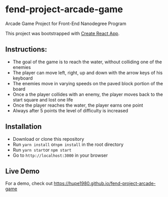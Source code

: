 # fend-project-arcade-game
Arcade Game Project for Front-End Nanodegree Program

This project was bootstrapped with [Create React App](https://github.com/facebookincubator/create-react-app).

## Instructions:
- The goal of the game is to reach the water, without colliding one of the enemies
- The player can move left, right, up and down with the arrow keys of his keyboard
- The enemies move in varying speeds on the paved block portion of the board
- Once a the player collides with an enemy, the player moves back to the start square and lost one life
- Once the player reaches the water, the player earns one point
- Always after 5 points the level of difficulty is increased


## Installation
- Download or clone this repository
- Run `yarn install` or`npm install` in the root directory
- Run `yarn start`or `npm start`
- Go to `http://localhost:3000` in your browser

## Live Demo
For a demo, check out https://hupe1980.github.io/fend-project-arcade-game
